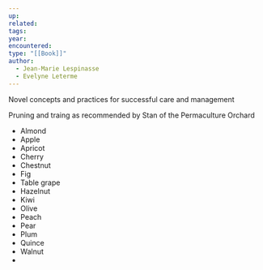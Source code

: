 ```yaml
---
up: 
related: 
tags: 
year: 
encountered: 
type: "[[Book]]"
author:
  - Jean-Marie Lespinasse
  - Evelyne Leterme
---
```

Novel concepts and practices for successful care and management

Pruning and traing as recommended by Stan  of the Permaculture Orchard

- Almond
- Apple
- Apricot
- Cherry
- Chestnut
- Fig
- Table grape
- Hazelnut
- Kiwi
- Olive
- Peach
- Pear
- Plum
- Quince
- Walnut
- 